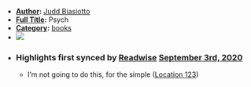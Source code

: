 - **[Author](<Author.md>):** [Judd Biasiotto](<Judd Biasiotto.md>)
- **[Full Title](<Full Title.md>):** Psych
- **[Category](<Category.md>):** [books](<books.md>)
- ![](https://images-na.ssl-images-amazon.com/images/I/41kNVXEcqjL._SL400_.jpg)
- ### Highlights first synced by [Readwise](<Readwise.md>) [September 3rd, 2020](<September 3rd, 2020.md>)
    - I’m not going to do this, for the simple ([Location 123](https://readwise.io/to_kindle?action=open&asin=B00AEGSUQQ&location=123))

